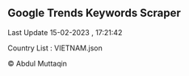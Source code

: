 

## Google Trends Keywords Scraper 
 
Last Update 15-02-2023 , 17:21:42

Country List :
VIETNAM.json



© Abdul Muttaqin 
